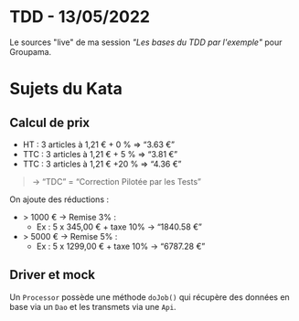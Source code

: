 # TDD - 13/05/2022

Le sources "live" de ma session *"Les bases du TDD par l'exemple"* pour Groupama.

# Sujets du Kata

## Calcul de prix

* HT : 3 articles à 1,21 € + 0 % ⇒ “3.63 €”
* TTC : 3 articles à 1,21 € + 5 % ⇒ “3.81 €”
* TTC : 3 articles à 1,21 € +20 % ⇒ “4.36 €”

> → “TDC” = “Correction Pilotée par les Tests”

On ajoute des réductions :

* \> 1000 € → Remise 3% :
    * Ex : 5 x 345,00 € + taxe 10% → “1840.58 €”
* \> 5000 € → Remise 5% :
    * Ex : 5 x 1299,00 € + taxe 10% → “6787.28 €”

## Driver et mock

Un `Processor` possède une méthode `doJob()` qui récupère des données en base via un `Dao` et les transmets via
une `Api`. 